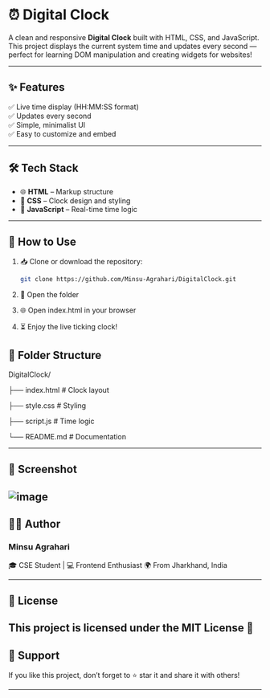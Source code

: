 # ⏰ Digital Clock

A clean and responsive **Digital Clock** built with HTML, CSS, and JavaScript. This project displays the current system time and updates every second — perfect for learning DOM manipulation and creating widgets for websites!

---

## ✨ Features

✅ Live time display (HH:MM:SS format)  
✅ Updates every second  
✅ Simple, minimalist UI  
✅ Easy to customize and embed

---

## 🛠️ Tech Stack

- 🌐 **HTML** – Markup structure  
- 🎨 **CSS** – Clock design and styling  
- 🧠 **JavaScript** – Real-time time logic

---

## 🚀 How to Use

1. 📥 Clone or download the repository:
   ```bash
   git clone https://github.com/Minsu-Agrahari/DigitalClock.git
2. 📂 Open the folder

3. 🌐 Open index.html in your browser

4. ⏳ Enjoy the live ticking clock!
   
## 📂 Folder Structure

DigitalClock/

├── index.html       # Clock layout

├── style.css        # Styling

├── script.js        # Time logic

└── README.md        # Documentation

--- 

## 📸 Screenshot
![image](https://github.com/user-attachments/assets/893f588d-6142-4f9a-8e94-c5f0475f67b8)
---

## 👨‍💻 Author
### Minsu Agrahari
🎓 CSE Student | 💻 Frontend Enthusiast
🌍 From Jharkhand, India

---

## 📄 License
This project is licensed under the MIT License 📃
---

## 🙌 Support
If you like this project, don’t forget to ⭐ star it and share it with others!


---





